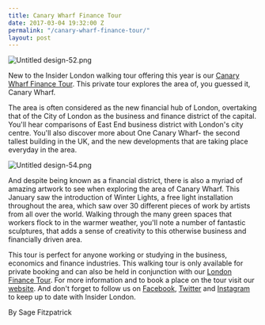 ```yaml
---
title: Canary Wharf Finance Tour
date: 2017-03-04 19:32:00 Z
permalink: "/canary-wharf-finance-tour/"
layout: post
---
```


![Untitled design-52.png](/uploads/Untitled%20design-52.png)


New to the Insider London walking tour offering this year is our [Canary Wharf Finance Tour](https://www.insider-london.co.uk/tours/canary-wharf-finance-tour/). This private tour explores the area of, you guessed it, Canary Wharf.  

The area is often considered as the new financial hub of London, overtaking that of the City of London as the business and finance district of the capital. You'll hear comparisons of East End business district with London's city centre.  You'll also discover more about One Canary Wharf- the second tallest building in the UK, and the new developments that are taking place everyday in the area.  

![Untitled design-54.png](/uploads/Untitled%20design-54.png)


And despite being known as a financial district, there is also a myriad of amazing artwork to see when exploring the area of Canary Wharf. This January saw the introduction of Winter Lights, a free light installation throughout the area, which saw over 30 different pieces of work by artists from all over the world. Walking through the many green spaces that workers flock to in the warmer weather, you'll note a number of fantastic sculptures, that adds a sense of creativity to this otherwise business and financially driven area.  

This tour is perfect for anyone working or studying in the business, economics and finance industries. This walking tour is only available for private booking and can also be held in conjunction with our [London Finance Tour](https://www.insider-london.co.uk/tours/london-finance-walking-tour/).  For more information and to book a place on the tour visit our [website](https://www.insider-london.co.uk). And don't forget to follow us on [Facebook](https://www.facebook.com/insiderlondon/), [Twitter](http://twitter.com/insiderlondon) and [Instagram](http://instagram.com/insiderlondontours/) to keep up to date with Insider London.

By Sage Fitzpatrick